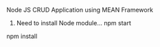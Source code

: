 Node JS CRUD Application using MEAN Framework

1) Need to install Node module...
npm start

npm install

 
